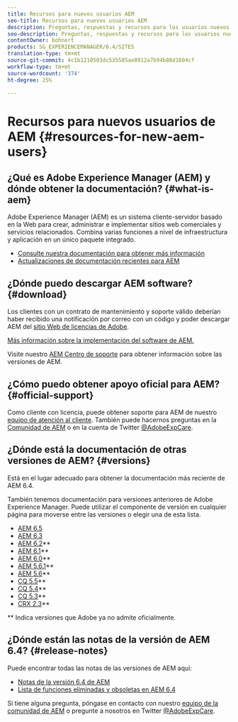 ```yaml
---
title: Recursos para nuevos usuarios AEM
seo-title: Recursos para nuevos usuarios AEM
description: Preguntas, respuestas y recursos para los usuarios nuevos en AEM
seo-description: Preguntas, respuestas y recursos para los usuarios nuevos en AEM
contentOwner: bohnert
products: SG_EXPERIENCEMANAGER/6.4/SITES
translation-type: tm+mt
source-git-commit: 4c1b1210503dc535585ae8912a7b94b88d1604cf
workflow-type: tm+mt
source-wordcount: '374'
ht-degree: 25%

---
```



# Recursos para nuevos usuarios de AEM {#resources-for-new-aem-users}

## ¿Qué es Adobe Experience Manager (AEM) y dónde obtener la documentación? {#what-is-aem}

Adobe Experience Manager (AEM) es un sistema cliente-servidor basado en la Web para crear, administrar e implementar sitios web comerciales y servicios relacionados. Combina varias funciones a nivel de infraestructura y aplicación en un único paquete integrado.

* [Consulte nuestra documentación para obtener más información](/help/sites-deploying/home.md)
* [Actualizaciones de documentación recientes para AEM](https://helpx.adobe.com/experience-manager/documentation-updates.html)

## ¿Dónde puedo descargar AEM software? {#download}

Los clientes con un contrato de mantenimiento y soporte válido deberían haber recibido una notificación por correo con un código y poder descargar AEM del [sitio Web de licencias de Adobe](http://licensing.adobe.com/).

[Más información sobre la implementación del software de AEM.](/help/sites-deploying/home.md)

Visite nuestro [AEM Centro de soporte](https://helpx.adobe.com/experience-manager/aem-releases-updates.html) para obtener información sobre las versiones de AEM.

## ¿Cómo puedo obtener apoyo oficial para AEM? {#official-support}

Como cliente con licencia, puede obtener soporte para AEM de nuestro [equipo de atención al cliente](https://helpx.adobe.com/es/marketing-cloud/contact-support.html). También puede hacernos preguntas en la [Comunidad de AEM](https://forums.adobe.com/community/experience-cloud/marketing-cloud/experience-manager) o en la cuenta de Twitter [@AdobeExpCare](https://twitter.com/adobeexpcare).

## ¿Dónde está la documentación de otras versiones de AEM? {#versions}

Está en el lugar adecuado para obtener la documentación más reciente de AEM 6.4.

También tenemos documentación para versiones anteriores de Adobe Experience Manager. Puede utilizar el componente de versión en cualquier página para moverse entre las versiones o elegir una de esta lista.

* [AEM 6.5](https://helpx.adobe.com/support/experience-manager/6-5.html)
* [AEM 6.3](https://helpx.adobe.com/support/experience-manager/6-3.html)
* [AEM 6.2](https://helpx.adobe.com/support/experience-manager/6-2.html)**
* [AEM 6.1](https://docs.adobe.com/docs/es/aem/6-1.html)**
* [AEM 6.0](https://docs.adobe.com/docs/es/aem/6-0.html)**
* [AEM 5.6.1](https://helpx.adobe.com/experience-manager/aem-previous-versions.html)**
* [AEM 5.6](https://helpx.adobe.com/experience-manager/aem-previous-versions.html)**
* [CQ 5.5](https://helpx.adobe.com/experience-manager/aem-previous-versions.html)**
* [CQ 5.4](https://helpx.adobe.com/experience-manager/aem-previous-versions.html)**
* [CQ 5.3](https://helpx.adobe.com/experience-manager/aem-previous-versions.html)**
* [CRX 2.3](https://helpx.adobe.com/experience-manager/aem-previous-versions.html)**

** Indica versiones que Adobe ya no admite oficialmente.

## ¿Dónde están las notas de la versión de AEM 6.4? {#release-notes}

Puede encontrar todas las notas de las versiones de AEM aquí:

* [Notas de la versión 6.4 de AEM](/help/release-notes/home.md)
* [Lista de funciones eliminadas y obsoletas en AEM 6.4](/help/release-notes/deprecated-removed-features.md)

Si tiene alguna pregunta, póngase en contacto con nuestro [equipo de la comunidad de AEM](http://help-forums.adobe.com/content/adobeforums/en/experience-manager-forum/adobe-experience-manager.html) o pregunte a nosotros en Twitter [@AdobeExpCare](https://twitter.com/adobeexpcare).
